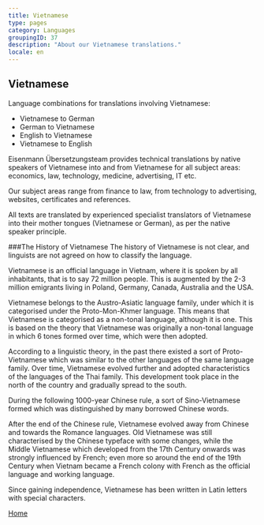```yaml
---
title: Vietnamese
type: pages
category: Languages
groupingID: 37
description: "About our Vietnamese translations."
locale: en
---
```


## Vietnamese

Language combinations for translations involving Vietnamese:
- Vietnamese to German
- German to Vietnamese
- English to Vietnamese
- Vietnamese to English

Eisenmann Übersetzungsteam provides technical translations by native speakers of Vietnamese into and from Vietnamese for all subject areas: economics, law, technology, medicine, advertising, IT etc.

Our subject areas range from finance to law, from technology to advertising, websites, certificates and references.

All texts are translated by experienced specialist translators of Vietnamese into their mother tongues (Vietnamese or German), as per the native speaker principle.

###The History of Vietnamese
The history of Vietnamese is not clear, and linguists are not agreed on how to classify the language.

Vietnamese is an official language in Vietnam, where it is spoken by all inhabitants, that is to say 72 million people. This is augmented by the 2-3 million emigrants living in Poland, Germany, Canada, Australia and the USA.

Vietnamese belongs to the Austro-Asiatic language family, under which it is categorised under the Proto-Mon-Khmer language. This means that Vietnamese is categorised as a non-tonal language, although it is one. This is based on the theory that Vietnamese was originally a non-tonal language in which 6 tones formed over time, which were then adopted.

According to a linguistic theory, in the past there existed a sort of Proto-Vietnamese which was similar to the other languages of the same language family. Over time, Vietnamese evolved further and adopted characteristics of the languages of the Thai family. This development took place in the north of the country and gradually spread to the south.

During the following 1000-year Chinese rule, a sort of Sino-Vietnamese formed which was distinguished by many borrowed Chinese words.

After the end of the Chinese rule, Vietnamese evolved away from Chinese and towards the Romance languages. Old Vietnamese was still characterised by the Chinese typeface with some changes, while the Middle Vietnamese which developed from the 17th Century onwards was strongly influenced by French; even more so around the end of the 19th Century when Vietnam became a French colony with French as the official language and working language.

Since gaining independence, Vietnamese has been written in Latin letters with special characters.

[Home](/about/landing)